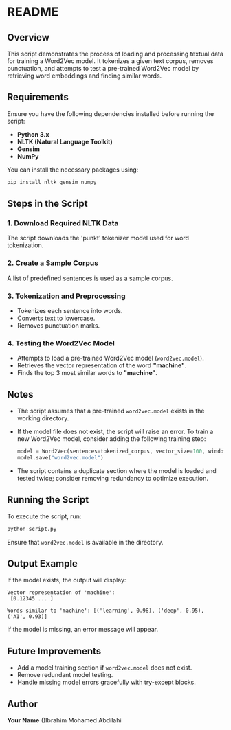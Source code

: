 # README

## Overview
This script demonstrates the process of loading and processing textual data for training a Word2Vec model. It tokenizes a given text corpus, removes punctuation, and attempts to test a pre-trained Word2Vec model by retrieving word embeddings and finding similar words.

## Requirements
Ensure you have the following dependencies installed before running the script:

- **Python 3.x**
- **NLTK (Natural Language Toolkit)**
- **Gensim**
- **NumPy**

You can install the necessary packages using:

```sh
pip install nltk gensim numpy
```

## Steps in the Script
### 1. Download Required NLTK Data
The script downloads the 'punkt' tokenizer model used for word tokenization.

### 2. Create a Sample Corpus
A list of predefined sentences is used as a sample corpus.

### 3. Tokenization and Preprocessing
- Tokenizes each sentence into words.
- Converts text to lowercase.
- Removes punctuation marks.

### 4. Testing the Word2Vec Model
- Attempts to load a pre-trained Word2Vec model (`word2vec.model`).
- Retrieves the vector representation of the word **"machine"**.
- Finds the top 3 most similar words to **"machine"**.

## Notes
- The script assumes that a pre-trained `word2vec.model` exists in the working directory.
- If the model file does not exist, the script will raise an error. To train a new Word2Vec model, consider adding the following training step:

  ```python
  model = Word2Vec(sentences=tokenized_corpus, vector_size=100, window=5, min_count=1, workers=4)
  model.save("word2vec.model")
  ```

- The script contains a duplicate section where the model is loaded and tested twice; consider removing redundancy to optimize execution.

## Running the Script
To execute the script, run:

```sh
python script.py
```

Ensure that `word2vec.model` is available in the directory.

## Output Example
If the model exists, the output will display:

```
Vector representation of 'machine':
 [0.12345 ... ]

Words similar to 'machine': [('learning', 0.98), ('deep', 0.95), ('AI', 0.93)]
```

If the model is missing, an error message will appear.

## Future Improvements
- Add a model training section if `word2vec.model` does not exist.
- Remove redundant model testing.
- Handle missing model errors gracefully with try-except blocks.

## Author
**Your Name** ()Ibrahim Mohamed Abdilahi

